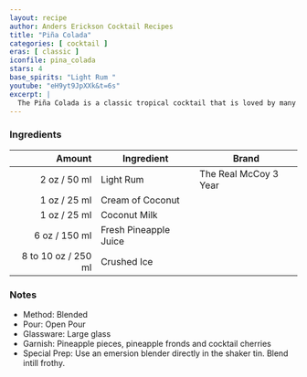 ```yaml
---
layout: recipe
author: Anders Erickson Cocktail Recipes
title: "Piña Colada"
categories: [ cocktail ]
eras: [ classic ]
iconfile: pina_colada
stars: 4
base_spirits: "Light Rum "
youtube: "eH9yt9JpXXk&t=6s"
excerpt: |
  The Piña Colada is a classic tropical cocktail that is loved by many for its sweet and refreshing flavor. It is made with rum, pineapple juice, and cream of coconut, and is typically served blended with ice or shaken with ice and strained.
---
```


### Ingredients

|     Amount | Ingredient            | Brand                 |
| ---------: | --------------------- | --------------------- |
|       2 oz / 50 ml | Light Rum             | The Real McCoy 3 Year |
|       1 oz / 25 ml | Cream of Coconut      |
|       1 oz / 25 ml | Coconut Milk          |
|       6 oz / 150 ml | Fresh Pineapple Juice |
| 8 to 10 oz / 250 ml | Crushed Ice           |

### Notes

- Method: Blended
- Pour: Open Pour
- Glassware: Large glass
- Garnish: Pineapple pieces, pineapple fronds and cocktail cherries
- Special Prep: Use an emersion blender directly in the shaker tin. Blend intill frothy.
